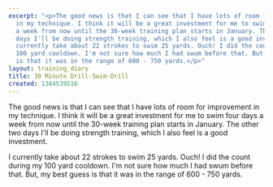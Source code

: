 ```yaml
---
excerpt: "<p>The good news is that I can see that I have lots of room for improvement
  in my technique. I think it will be a great investment for me to swim four days
  a week from now until the 30-week training plan starts in January. The other two
  days I'll be doing strength training, which I also feel is a good investment.</p><p>I
  currently take about 22 strokes to swim 25 yards. Ouch! I did the count during my
  100 yard cooldown. I'm not sure how much I had swum before that. But, my best guess
  is that it was in the range of 600 - 750 yards.</p>"
layout: training_diary
title: 30 Minute Drill-Swim-Drill
created: 1384539516
---
```

<p>The good news is that I can see that I have lots of room for improvement in my technique. I think it will be a great investment for me to swim four days a week from now until the 30-week training plan starts in January. The other two days I'll be doing strength training, which I also feel is a good investment.</p><p>I currently take about 22 strokes to swim 25 yards. Ouch! I did the count during my 100 yard cooldown. I'm not sure how much I had swum before that. But, my best guess is that it was in the range of 600 - 750 yards.</p>
